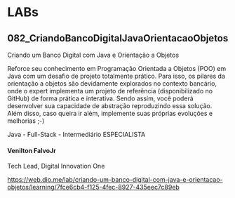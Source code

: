 # LABs

## 082_CriandoBancoDigitalJavaOrientacaoObjetos

Criando um Banco Digital com Java e Orientação a Objetos

Reforce seu conhecimento em Programação Orientada a Objetos (POO) em Java com um desafio de projeto totalmente prático. Para isso, os pilares da orientação a objetos são devidamente explorados no contexto bancário, onde o expert implementa um projeto de referência (disponibilizado no GitHub) de forma prática e interativa. Sendo assim, você poderá desenvolver sua capacidade de abstração reproduzindo essa solução. Além disso, caso queira ir além, implemente suas próprias evoluções e melhorias ;-)

Java - Full-Stack - Intermediário
ESPECIALISTA
#### Venilton FalvoJr
Tech Lead, Digital Innovation One

https://web.dio.me/lab/criando-um-banco-digital-com-java-e-orientacao-objetos/learning/7fce6cb4-f125-4fec-8927-435eec7c89eb
